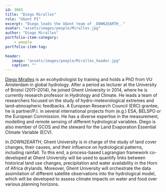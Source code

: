 ```yaml
---
id: 3065
title: "Diego Miralles"
role: "UGent PI"
excerpt: "Diego leads the UGent team of _DOWN2EARTH_."
avatar: "assets/images/people/Miralles.jpg"
author: "Diego Miralles"
portfolio-item-category:
    - people
portfolio-item-tag:
    
header:
   image: "assets/images/people/Miralles_header.jpg"
   caption: ""
---
```


[Diego Miralles](https://www.ugent.be/bw/environment/en/research/h-cel/staff/diego.htm) is an ecohydrologist by training and holds a PhD from VU Amsterdam in global hydrology. After a period as lecturer at the University of Bristol (2011–2014), he joined Ghent University in 2014, where he is currently research professor in Hydrology and Climate. He leads a team of researchers focused on the study of hydro-meteorological extremes and land–atmospheric feedbacks. A European Research Council (ERC) grantee, he is partner/P.I. in several international projects from (e.g.) ESA, BELSPO or the European Commission. He has a diverse expertise in the measurement, modelling and remote sensing of different hydrological variables. Diego is also member of GCOS and the steward for the Land Evaporation Essential Climate Variable (ECV).

In _DOWN2EARTH_, Ghent University is in charge of the study of land cover changes, their causes, and their influence on hydrological patterns, including rainfall. To this end, a process-based Lagrangian framework co-developed at Ghent University will be used to quantify links between historical land use changes, precipitation and water availability in the Horn of Africa drylands. Moreover, Ghent University will orchestrate the data assimilation of different satellite observations into the hydrological model, which will be developed to assess climate impacts on water and food over various planning horizons.
